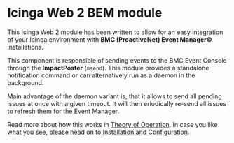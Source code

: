 Icinga Web 2 BEM module
=======================

This Icinga Web 2 module has been written to allow for an easy integration of
your Icinga environment with **BMC (ProactiveNet) Event Manager©** installations.

This component is responsible of sending events to the BMC Event Console through
the **ImpactPoster** (`msend`). This module provides a standalone notification
command or can alternatively run as a daemon in the background.

Main advantage of the daemon variant is, that it allows to send all pending
issues at once with a given timeout. It will then eriodically re-send all
issues to refresh them for the Event Manager.

Read more about how this works in [Theory of Operation](doc/01-Theory-Of-Operation.md).
In case you like what you see, please head on to [Installation and Configuration](
doc/02-Installation-And-Configuration.md).
